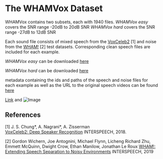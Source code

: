 # The WHAMVox Dataset

WHAMVox contains two subsets, each with 1940 files. 
_WHAMVox easy_ covers the SNR range -20dB to 20dB SNR
_WHAMVox hard_ covers the SNR range -27dB to 12dB SNR

Each sound file consists of mixed speech from the [VoxCeleb2](https://www.robots.ox.ac.uk/~vgg/data/voxceleb/vox2.html) \[1] and noise from the [WHAM!](https://wham.whisper.ai/) \[2] test datasets. Corresponding clean speech files are included for each example.

_WHAMVox easy_ can be downloaded [here](https://github.com/yossing-audatic/noisy_speech_test_sets/WHAMVox/WHAMVox_easy.zip)

_WHAMVox hard_ can be downloaded [here](https://github.com/yossing-audatic/noisy_speech_test_sets/WHAMVox/WHAMVox_hard.zip)

metadata containing the ids and paths of the speech and noise files for each example as well as the URL to the original speech videos can be found [here](https://github.com/yossing-audatic/noisy_speech_test_sets/WHAMVox/WHAMVox_test.csv)

[Link](url) and ![Image](src)

## References

[1]  J. S. Chung*, A. Nagrani*, A. Zisserman  
[VoxCeleb2: Deep Speaker Recognition](https://www.robots.ox.ac.uk/~vgg/publications/2018/Chung18a/chung18a.pdf)
INTERSPEECH, 2018.

[2] Gordon Wichern, Joe Antognini, Michael Flynn, Licheng Richard Zhu, Emmett McQuinn, Dwight Crow, Ethan Manilow, Jonathan Le Roux
[WHAM!: Extending Speech Separation to Noisy Environments](https://arxiv.org/pdf/1907.01160.pdf)
INTERSPEECH, 2019

